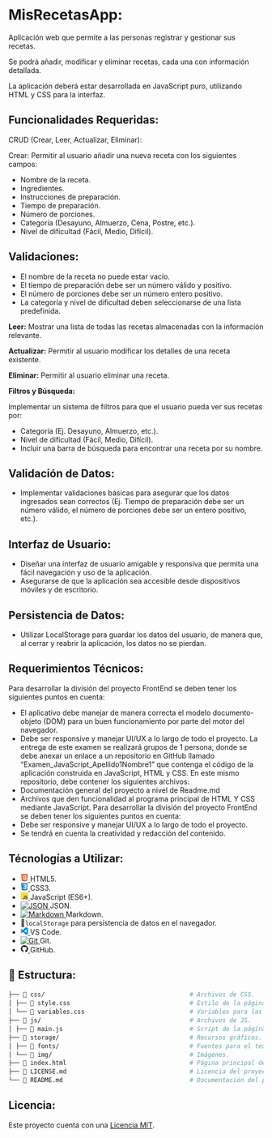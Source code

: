 # MisRecetasApp:

Aplicación web que permite a las personas registrar y gestionar sus recetas.

Se podrá añadir, modificar y eliminar recetas, cada una con información detallada.

La aplicación deberá estar desarrollada en JavaScript puro, utilizando HTML y CSS para la interfaz.

## Funcionalidades Requeridas:
CRUD (Crear, Leer, Actualizar, Eliminar):

Crear: Permitir al usuario añadir una nueva receta con los siguientes campos:

- Nombre de la receta.
- Ingredientes.
- Instrucciones de preparación.
- Tiempo de preparación.
- Número de porciones.
- Categoría (Desayuno, Almuerzo, Cena, Postre, etc.).
- Nivel de dificultad (Fácil, Medio, Difícil).

## Validaciones:
- El nombre de la receta no puede estar vacío.
- El tiempo de preparación debe ser un número válido y positivo.
- El número de porciones debe ser un número entero positivo.
- La categoría y nivel de dificultad deben seleccionarse de una lista predefinida.

**Leer:** Mostrar una lista de todas las recetas almacenadas con la información relevante.

**Actualizar:** Permitir al usuario modificar los detalles de una receta existente.

**Eliminar:** Permitir al usuario eliminar una receta.

**Filtros y Búsqueda:**

Implementar un sistema de filtros para que el usuario pueda ver sus recetas por:

- Categoría (Ej. Desayuno, Almuerzo, etc.).
- Nivel de dificultad (Fácil, Medio, Difícil).
- Incluir una barra de búsqueda para encontrar una receta por su nombre.

## Validación de Datos:
- Implementar validaciones básicas para asegurar que los datos ingresados sean correctos (Ej. Tiempo de preparación debe ser un número válido, el número de porciones debe ser un entero positivo, etc.).

## Interfaz de Usuario:
- Diseñar una interfaz de usuario amigable y responsiva que permita una fácil navegación y uso de la aplicación.
- Asegurarse de que la aplicación sea accesible desde dispositivos móviles y de escritorio.

## Persistencia de Datos:
- Utilizar LocalStorage para guardar los datos del usuario, de manera que, al cerrar y reabrir la aplicación,
los datos no se pierdan.

## Requerimientos Técnicos:

Para desarrollar la división del proyecto FrontEnd se deben tener los siguientes puntos en cuenta:
- El aplicativo debe manejar de manera correcta el modelo documento-objeto (DOM) para un buen
funcionamiento por parte del motor del navegador.
- Debe ser responsive y manejar UI/UX a lo largo de todo el proyecto.
La entrega de este examen se realizará grupos de 1 persona, donde se debe anexar un enlace a un repositorio en
GitHub llamado “Examen_JavaScript_Apellido1Nombre1” que contenga el código de la aplicación construida en
JavaScript, HTML y CSS. En este mismo repositorio, debe contener los siguientes archivos:
- Documentación general del proyecto a nivel de Readme.md
- Archivos que den funcionalidad al programa principal de HTML Y CSS mediante JavaScript.
Para desarrollar la división del proyecto FrontEnd se deben tener los siguientes puntos en cuenta:
- Debe ser responsive y manejar UI/UX a lo largo de todo el proyecto.
- Se tendrá en cuenta la creatividad y redacción del contenido.

## Técnologías a Utilizar:
<ul>
    <li>
        <a href="https://developer.mozilla.org/en-US/docs/Web/HTML" target="_blank" rel="noreferrer">
            <img src="https://raw.githubusercontent.com/devicons/devicon/master/icons/html5/html5-original.svg" alt="HTML" width="15"/>
        </a>
        HTML5.
    </li>
    <li>
        <a href="https://developer.mozilla.org/en-US/docs/Web/CSS" target="_blank" rel="noreferrer">
            <img src="https://raw.githubusercontent.com/devicons/devicon/master/icons/css3/css3-original.svg" alt="CSS" width="15"/>
        </a>
        CSS3.
    </li>
    <li> 
        <a href="https://developer.mozilla.org/es/docs/Web/JavaScript" target="_blank" rel="noreferrer">
            <img src="https://raw.githubusercontent.com/devicons/devicon/master/icons/javascript/javascript-original.svg" alt="JavaScript" width="15"/>
        </a>
        JavaScript (ES6+).
    </li>
    <li>
        <a href="https://www.json.org/json-es.html" target="_blank" rel="noreferrer">
            <img src="https://www.json.org/img/json160.gif" alt="JSON" width="15"/>
        </a>
        JSON.
    </li>
    <li>
        <a href="https://daringfireball.net/projects/markdown/" target="_blank" rel="noreferrer">
            <img src="https://cdn.commonmark.org/uploads/default/original/2X/3/366f3614de6996d79a131fdf9b41ed7d65cfe181.png" alt="Markdown" width="15"/>
        </a>
        Markdown.
    </li>
    <li>
        💾<code>localStorage</code> para persistencia de datos en el navegador.
    </li>
    <li>  
        <a href="https://code.visualstudio.com/" target="_blank" rel="noreferrer">
            <img src="https://raw.githubusercontent.com/devicons/devicon/master/icons/vscode/vscode-original.svg" alt="VS Code" width="15"/>
        </a>
        VS Code.
    </li>
    <li> 
        <a href="https://git-scm.com/" target="_blank" rel="noreferrer">
            <img src="https://www.vectorlogo.zone/logos/git-scm/git-scm-icon.svg" alt="Git" width="15"/>
        </a>
        Git.
    </li>
    <li> 
        <a href="https://github.com/" target="_blank" rel="noreferrer">
            <img src="https://raw.githubusercontent.com/devicons/devicon/master/icons/github/github-original.svg" alt="GitHub" width="15"/>
        </a>
        GitHub.
    </li>
</ul>

## 📂 Estructura:

```bash
├── 📁 css/                                        # Archivos de CSS.
│ ├── 📝 style.css                                 # Estilo de la página principal.
│ └── 📝 variables.css                             # Variables para las hojas de estilo.
├── 📁 js/                                         # Archivos de JS.
│ ├── 📝 main.js                                   # Script de la página principal.
├── 📁 storage/                                    # Recursos gráficos.
│ ├── 📁 fonts/                                    # Fuentes para el texto.
│ └── 📁 img/                                      # Imágenes.
├── 📝 index.html                                  # Página principal del sitio (Landing Page).
├── 📝 LICENSE.md                                  # Licencia del proyecto.
└── 📝 README.md                                   # Documentación del proyecto.
```

## Licencia:

Este proyecto cuenta con una [Licencia MIT](./LICENSE.md).

